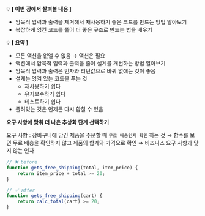
💡 **[ 이번 장에서 살펴볼 내용 ]**

- 암묵적 입력과 출력을 제거해서 재사용하기 좋은 코드를 만드는 방법 알아보기
- 복잡하게 엉킨 코드를 풀어 더 좋은 구조로 만드는 법을 배우기

💡 **[ 요약 ]**

- 모든 액션을 없앨 수 없음 → 액션은 필요
- 액션에서 암묵적 입력과 출력을 줄여 설계를 개선하는 방법 알아보기
- 암묵적 입력과 출력은 인자와 리턴값으로 바꿔 없애는 것이 좋음
- 설계는 엉켜 있는 코드을 푸는 것
    - 재사용하기 쉽다
    - 유지보수하기 쉽다
    - 테스트하기 쉽다
- 풀려있는 것은 언제든 다시 합칠 수 있음

**요구 사항에 맞춰 더 나은 추상화 단계 선택하기**

요구 사항 : 장바구니에 담긴 제품을 주문할 때 `무료 배송인지 확인` 하는 것 
→ 함수를 보면 무료 배송을 확인하지 않고 제품의 합계와 가격으로 확인 
⇒ 비즈니스 요구 사항과 맞지 않는 인자

```js
// ❌ before
function gets_free_shipping(total, item_price) {
	return item_price + total >= 20;
}

// ✅ after
function gets_free_shipping(cart) {
	return calc_total(cart) >= 20;
}
```
